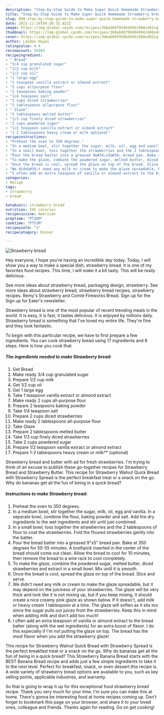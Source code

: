 ```yaml
---
description: "Step-by-Step Guide to Make Super Quick Homemade Strawberry bread"
title: "Step-by-Step Guide to Make Super Quick Homemade Strawberry bread"
slug: 890-step-by-step-guide-to-make-super-quick-homemade-strawberry-bread
date: 2021-11-24T04:58:33.822Z
image: https://img-global.cpcdn.com/recipes/3b8ab0df9586d49d/680x482cq70/strawberry-bread-recipe-main-photo.jpg
thumbnail: https://img-global.cpcdn.com/recipes/3b8ab0df9586d49d/680x482cq70/strawberry-bread-recipe-main-photo.jpg
cover: https://img-global.cpcdn.com/recipes/3b8ab0df9586d49d/680x482cq70/strawberry-bread-recipe-main-photo.jpg
author: Landon Hayes
ratingvalue: 4.4
reviewcount: 19383
recipeingredient:
- " Bread"
- "3/4 cup granulated sugar"
- "1/2 cup milk"
- "1/2 cup oil"
- "1 large egg"
- "1 teaspoon vanilla extract or almond extract"
- "2 cups allpurpose flour"
- "2 teaspoons baking powder"
- "1/4 teaspoon salt"
- "2 cups diced strawberries"
- "2 tablespoons allpurpose flour"
- " Glaze"
- "2 tablespoons melted butter"
- "1/3 cup finely diced strawberries"
- "2 cups powdered sugar"
- "1/2 teaspoon vanilla extract or almond extract"
- "1-2 tablespoons heavy cream or milk optional"
recipeinstructions:
- "Preheat the oven to 350 degrees."
- "In a medium bowl, stir together the sugar, milk, oil, egg and vanilla. In a separate bowl, combine the flour, baking powder and salt. Add the dry ingredients to the wet ingredients and stir until just combined."
- "In a small bowl, toss together the strawberries and the 2 tablespoons of flour to coat the strawberries. Fold the floured strawberries gently into the batter."
- "Pour the bread batter into a greased 9&#34;x5&#34; bread pan. Bake at 350 degrees for 50-55 minutes. A toothpick inserted in the center of the bread should come out clean. Allow the bread to cool for 10 minutes, then remove the bread to a wire rack to cool completely."
- "To make the glaze, combine the powdered sugar, melted butter, diced strawberries and extract in a small bowl. Mix until it is smooth."
- "Once the bread is cool, spread the glaze on top of the bread. Slice and serve."
- "We didn&#39;t need any milk or cream to make the glaze spreadable, but it may depend on the juiciness of your strawberries. The glaze will be very thick and look like it is not mixing up, but if you keep mixing, it should create a nice creamy pink glaze as shown below. If it doesn&#39;t, add milk or heavy cream 1 tablespoon at a time. The glaze will soften as it sits too since the sugar pulls out juices from the strawberries. Keep this in mind when adding milk and don&#39;t add too much!"
- "I often add an extra teaspoon of vanilla or almond extract to the bread batter (along with the wet ingredients) for an extra boost of flavor. I do this especially if I&#39;m not putting the glaze on top. The bread has the most flavor when you add the strawberry glaze!"
categories:
- Recipe
tags:
- strawberry
- bread

katakunci: strawberry bread 
nutrition: 245 calories
recipecuisine: American
preptime: "PT26M"
cooktime: "PT53M"
recipeyield: "1"
recipecategory: Dinner

---
```



![Strawberry bread](https://img-global.cpcdn.com/recipes/3b8ab0df9586d49d/680x482cq70/strawberry-bread-recipe-main-photo.jpg)

Hey everyone, I hope you're having an incredible day today. Today, I will show you a way to make a special dish, strawberry bread. It is one of my favorites food recipes. This time, I will make it a bit tasty. This will be really delicious.

See more ideas about strawberry bread, packaging design, strawberry. See more ideas about strawberry bread, strawberry bread recipes, strawberry recipes. Remy&#39;s Strawberry and Comté Fireworks Bread. Sign up for the Sign up for Eater&#39;s newsletter.

Strawberry bread is one of the most popular of recent trending meals in the world. It is easy, it is fast, it tastes delicious. It is enjoyed by millions daily. Strawberry bread is something that I've loved my entire life. They're fine and they look fantastic.


To begin with this particular recipe, we have to first prepare a few ingredients. You can cook strawberry bread using 17 ingredients and 8 steps. Here is how you cook that.

<!--inarticleads1-->

##### The ingredients needed to make Strawberry bread:

1. Get  Bread
1. Make ready 3/4 cup granulated sugar
1. Prepare 1/2 cup milk
1. Get 1/2 cup oil
1. Get 1 large egg
1. Take 1 teaspoon vanilla extract or almond extract
1. Make ready 2 cups all-purpose flour
1. Prepare 2 teaspoons baking powder
1. Take 1/4 teaspoon salt
1. Prepare 2 cups diced strawberries
1. Make ready 2 tablespoons all-purpose flour
1. Take  Glaze
1. Prepare 2 tablespoons melted butter
1. Take 1/3 cup finely diced strawberries
1. Take 2 cups powdered sugar
1. Prepare 1/2 teaspoon vanilla extract or almond extract
1. Prepare 1-2 tablespoons heavy cream or milk** (optional)


Strawberry bread and butter with ad for fresh strawberries. I&#39;m trying to think of an excuse to publish these go-together recipes for Strawberry Bread and Strawberry Butter. This recipe for Strawberry Walnut Quick Bread with Strawberry Spread is the perfect breakfast treat or a snack on the go. Why do bananas get all the fun of being in a quick bread? 

<!--inarticleads2-->

##### Instructions to make Strawberry bread:

1. Preheat the oven to 350 degrees.
1. In a medium bowl, stir together the sugar, milk, oil, egg and vanilla. In a separate bowl, combine the flour, baking powder and salt. Add the dry ingredients to the wet ingredients and stir until just combined.
1. In a small bowl, toss together the strawberries and the 2 tablespoons of flour to coat the strawberries. Fold the floured strawberries gently into the batter.
1. Pour the bread batter into a greased 9&#34;x5&#34; bread pan. Bake at 350 degrees for 50-55 minutes. A toothpick inserted in the center of the bread should come out clean. Allow the bread to cool for 10 minutes, then remove the bread to a wire rack to cool completely.
1. To make the glaze, combine the powdered sugar, melted butter, diced strawberries and extract in a small bowl. Mix until it is smooth.
1. Once the bread is cool, spread the glaze on top of the bread. Slice and serve.
1. We didn&#39;t need any milk or cream to make the glaze spreadable, but it may depend on the juiciness of your strawberries. The glaze will be very thick and look like it is not mixing up, but if you keep mixing, it should create a nice creamy pink glaze as shown below. If it doesn&#39;t, add milk or heavy cream 1 tablespoon at a time. The glaze will soften as it sits too since the sugar pulls out juices from the strawberries. Keep this in mind when adding milk and don&#39;t add too much!
1. I often add an extra teaspoon of vanilla or almond extract to the bread batter (along with the wet ingredients) for an extra boost of flavor. I do this especially if I&#39;m not putting the glaze on top. The bread has the most flavor when you add the strawberry glaze!


This recipe for Strawberry Walnut Quick Bread with Strawberry Spread is the perfect breakfast treat or a snack on the go. Why do bananas get all the fun of being in a quick bread? This Strawberry Banana Bread starts with the BEST Banana Bread recipe and adds just a few simple ingredients to take it to the next level. Perfect for breakfast, snack, or even dessert.this recipe is. A wide variety of strawberry bread options are available to you, such as key selling points, applicable industries, and warranty. 

So that is going to wrap it up for this exceptional food strawberry bread recipe. Thank you very much for your time. I'm sure you can make this at home. There's gonna be interesting food at home recipes coming up. Don't forget to bookmark this page on your browser, and share it to your loved ones, colleague and friends. Thanks again for reading. Go on get cooking!
